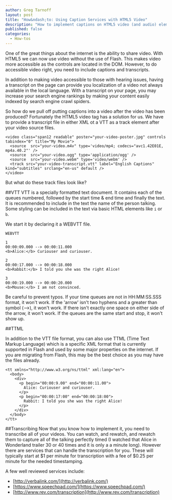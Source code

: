```yaml
---
author: Greg Tarnoff
layout: post
title: "How&ndash;to: Using Caption Services with HTML5 Video"
description: "How to implement captions on HTML5 video (and audio) elements."
published: false
categories:
  - How-tos
---
```


One of the great things about the internet is the ability to share video. With HTML5 we can now use video without the use of Flash. This makes video more accessible as the controls are located in the DOM. However, to do accessible video right, you need to include captions and transcripts. 

In addition to making video accessible to those with hearing issues, having a transcript on the page can provide you localization of a video not always available in the local language. With a transcript on your page, you may increase your search engine rankings by making your content easily indexed by search engine crawl spiders.

So how do we pull off putting captions into a video after the video has been produced? Fortunately the HTML5 video tag has a solution for us. We have to provide a transcript file in either XML ot a VTT as a track element after your video source files.

```
<video class="span12 readable" poster="your-video-poster.jpg" controls tabindex="0" title="My Movie">
  <source  src="your-video.m4v" type='video/mp4; codecs="avc1.42E01E, mp4a.40.2"' />
  <source  src="your-video.ogg" type='application/ogg' />
  <source  src="your-video.webm" type='video/webm' />
  <track src="your-video-transcript.vtt" label="English Captions" kind="subtitles" srclang="en-us" default />
</video>
```

But what do these track files look like? 

##VTT
VTT is a specially formatted text document. It contains each of the queues numbered, followed by the start time & end time and finally the text. It is recommended to include in the text the name of the person talking. Some styling can be included in the text via basic HTML elements like ```i``` or ```b```.

We start it by declaring it a WEBVTT file.
```
WEBVTT

1
00:00:09.000 --> 00:00:11.000
<b>Alice:</b> Curiouser and curiouser.

2
00:00:17.000 --> 00:00:18.000
<b>Rabbit:</b> I told you she was the right Alice!

3
00:00:19.000 --> 00:00:20.000 
<b>Mouse:</b> I am not convinced.

```

Be careful to prevent typos. If your time queues are not in HH:MM:SS.SSS format, it won't work. If the 'arrow' isn't two hyphens and a greater than symbol (-->), it won't work. If there isn't exactly one space on either side of the arrow, it won't work. If the queues are the same start and stop, it won't show up.

##TTML

In addition to the VTT file format, you can also use TTML (Time Text Markup Language) which is a specific XML format that is currently supported in Flash and used by some major properties on the internet. If you are migrating from Flash, this may be the best choice as you may have the files already. 

```
<tt xmlns="http://www.w3.org/ns/ttml" xml:lang="en">   
  <body>    
    <div>      
      <p begin="00:00:9.00" end="00:00:11.00">        
        Alice: Curiouser and curiouser.      
      </p>      
      <p begin="00:00:17:00" end="00:00:18:00">        
        Rabbit: I told you she was the right Alice!
      </p>    
    </div>   
  </body> 
</tt>
```

##Transcribing
Now that you know how to implement it, you need to transcribe all of your videos. You can watch, and rewatch, and rewatch them to capture all of the talking perfectly timed (I watched that Alice in Wonderland trailer 30 or 40 times and it is only a a minute long). However there are services that can handle the transcription for you. These will typically start at $1 per minute for transcription with a fee of $0.25 per minute for the needed timestamping.

A few well reviewed services include:
- [http://verbalink.com/](http://verbalink.com/)
- [https://www.speechpad.com/](https://www.speechpad.com/)
- [http://www.rev.com/transcription](http://www.rev.com/transcription)
